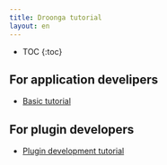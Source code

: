 ```yaml
---
title: Droonga tutorial
layout: en
---
```


* TOC
{:toc}

## For application develipers

 * [Basic tutorial](basic/)

## For plugin developers

 * [Plugin development tutorial](plugin-development/)


